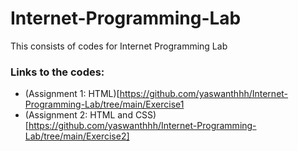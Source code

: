 # Internet-Programming-Lab
This consists of codes for Internet Programming Lab

### Links to the codes:
- (Assignment 1: HTML)[https://github.com/yaswanthhh/Internet-Programming-Lab/tree/main/Exercise1 
- (Assignment 2: HTML and CSS)[https://github.com/yaswanthhh/Internet-Programming-Lab/tree/main/Exercise2]
